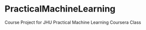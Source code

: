PracticalMachineLearning
========================

Course Project for JHU Practical Machine Learning Coursera Class
